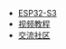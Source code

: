 - [ESP32-S3](/DShanESP32-S3/)
- [视频教程](https://www.100ask.net)
- [交流社区](https://forums.100ask.net/c/esp/49)
